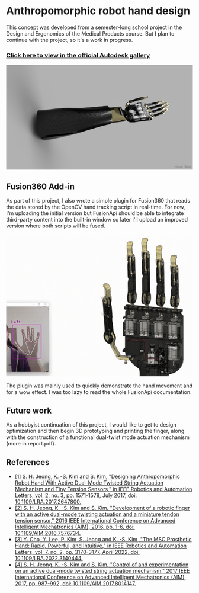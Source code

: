 # Anthropomorphic robot hand design

This concept was developed from a semester-long school project in the Design and Ergonomics of the Medical Products course. But I plan to continue with the project, so it's a work in progress. 

### [Click here to view in the official Autodesk gallery](https://www.autodesk.com/community/gallery/project/168645/prosthetic-hand-1)

<p align="center">
  <img src="https://github.com/sokolmarek/anthropomorphic-robot-hand/blob/main/Gallery/renders/cover.png?raw=true" />
</p>

## Fusion360 Add-in

As part of this project, I also wrote a simple plugin for Fusion360 that reads the data
stored by the OpenCV hand tracking script in real-time. For now, I'm uploading the initial 
version but FusionApi should be able to integrate third-party content into the built-in window 
so later I'll upload an improved version where both scripts will be fused. 

<p align="center">
  <img src="https://github.com/sokolmarek/anthropomorphic-robot-hand/blob/main/Gallery/fusion_addin.gif?raw=true" width="600" />
</p>

The plugin was mainly used to quickly demonstrate the hand movement and for a wow effect. I was
too lazy to read the whole FusionApi documentation.

## Future work

As a hobbyist continuation of this project, I would like to get to design optimization 
and then begin 3D prototyping and printing the finger, along with the construction of a 
functional dual-twist mode actuation mechanism (more in report.pdf).

## References

- [[1] S. H. Jeong, K. -S. Kim and S. Kim, "Designing Anthropomorphic Robot Hand With Active Dual-Mode Twisted String Actuation Mechanism and Tiny Tension Sensors," in IEEE Robotics and Automation Letters, vol. 2, no. 3, pp. 1571-1578, July 2017, doi: 10.1109/LRA.2017.2647800.](https://ieeexplore.ieee.org/document/7805142)
- [[2] S. H. Jeong, K. -S. Kim and S. Kim, "Development of a robotic finger with an active dual-mode twisting actuation and a miniature tendon tension sensor," 2016 IEEE International Conference on Advanced Intelligent Mechatronics (AIM), 2016, pp. 1-6, doi: 10.1109/AIM.2016.7576734.](https://ieeexplore.ieee.org/document/7576734)
- [[3] Y. Cho, Y. Lee, P. Kim, S. Jeong and K. -S. Kim, "The MSC Prosthetic Hand: Rapid, Powerful, and Intuitive," in IEEE Robotics and Automation Letters, vol. 7, no. 2, pp. 3170-3177, April 2022, doi: 10.1109/LRA.2022.3140444.](https://ieeexplore.ieee.org/document/9670648)
- [[4] S. H. Jeong, K. -S. Kim and S. Kim, "Control of and experimentation on an active dual-mode twisted string actuation mechanism," 2017 IEEE International Conference on Advanced Intelligent Mechatronics (AIM), 2017, pp. 987-992, doi: 10.1109/AIM.2017.8014147.](https://ieeexplore.ieee.org/document/8014147)

